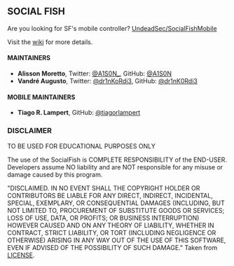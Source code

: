 ## SOCIAL FISH
Are you looking for SF's mobile controller? [UndeadSec/SocialFishMobile][sf-mobile]

Visit the [wiki](<https://github.com/UndeadSec/SocialFish/wiki>) for more details.

#### MAINTAINERS
- **Alisson Moretto**, Twitter: [@A1S0N_][tw-alisson], GitHub: [@A1S0N][git-alisson]
- **Vandré Augusto**, Twitter: [@dr1nKoRdi3][tw-drink], GitHub: [@dr1nK0Rdi3][git-drink]

#### MOBILE MAINTAINERS
- **Tiago R. Lampert**, GitHub: [@tiagorlampert][git-tiago]

### DISCLAIMER

TO BE USED FOR EDUCATIONAL PURPOSES ONLY

The use of the SocialFish is COMPLETE RESPONSIBILITY of the END-USER. Developers assume NO liability and are NOT responsible for any misuse or damage caused by this program.

"DISCLAIMED. IN NO EVENT SHALL THE COPYRIGHT HOLDER OR CONTRIBUTORS BE LIABLE
FOR ANY DIRECT, INDIRECT, INCIDENTAL, SPECIAL, EXEMPLARY, OR CONSEQUENTIAL
DAMAGES (INCLUDING, BUT NOT LIMITED TO, PROCUREMENT OF SUBSTITUTE GOODS OR
SERVICES; LOSS OF USE, DATA, OR PROFITS; OR BUSINESS INTERRUPTION) HOWEVER
CAUSED AND ON ANY THEORY OF LIABILITY, WHETHER IN CONTRACT, STRICT LIABILITY,
OR TORT (INCLUDING NEGLIGENCE OR OTHERWISE) ARISING IN ANY WAY OUT OF THE USE
OF THIS SOFTWARE, EVEN IF ADVISED OF THE POSSIBILITY OF SUCH DAMAGE."
Taken from [LICENSE](LICENSE).

[//]: # (links references)

[tw-alisson]: <https://twitter.com/A1S0N_>
[git-alisson]: <https://github.com/A1S0N>
[tw-drink]: <https://twitter.com/Dr1nkOrdi3>
[git-drink]: <https://github.com/dr1nk0rdi3>
[sf-mobile]: <https://github.com/UndeadSec/SocialFishMobile>
[git-tiago]: <https://github.com/tiagorlampert>
